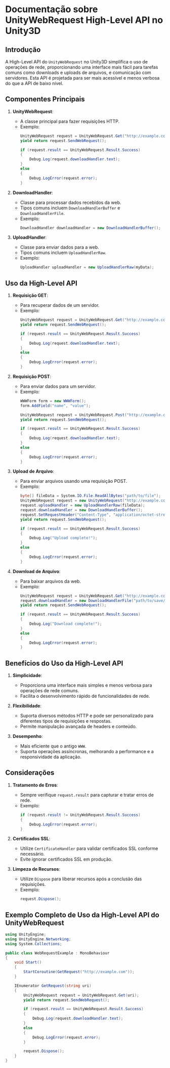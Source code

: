 
# Documentação sobre UnityWebRequest High-Level API no Unity3D

## Introdução

A High-Level API do `UnityWebRequest` no Unity3D simplifica o uso de operações de rede, proporcionando uma interface mais fácil para tarefas comuns como downloads e uploads de arquivos, e comunicação com servidores. Esta API é projetada para ser mais acessível e menos verbosa do que a API de baixo nível.

## Componentes Principais

1. **UnityWebRequest**:
   - A classe principal para fazer requisições HTTP.
   - Exemplo:
     ```csharp
     UnityWebRequest request = UnityWebRequest.Get("http://example.com");
     yield return request.SendWebRequest();

     if (request.result == UnityWebRequest.Result.Success)
     {
         Debug.Log(request.downloadHandler.text);
     }
     else
     {
         Debug.LogError(request.error);
     }
     ```

2. **DownloadHandler**:
   - Classe para processar dados recebidos da web.
   - Tipos comuns incluem `DownloadHandlerBuffer` e `DownloadHandlerFile`.
   - Exemplo:
     ```csharp
     DownloadHandler downloadHandler = new DownloadHandlerBuffer();
     ```

3. **UploadHandler**:
   - Classe para enviar dados para a web.
   - Tipos comuns incluem `UploadHandlerRaw`.
   - Exemplo:
     ```csharp
     UploadHandler uploadHandler = new UploadHandlerRaw(myData);
     ```

## Uso da High-Level API

1. **Requisição GET**:
   - Para recuperar dados de um servidor.
   - Exemplo:
     ```csharp
     UnityWebRequest request = UnityWebRequest.Get("http://example.com");
     yield return request.SendWebRequest();

     if (request.result == UnityWebRequest.Result.Success)
     {
         Debug.Log(request.downloadHandler.text);
     }
     else
     {
         Debug.LogError(request.error);
     }
     ```

2. **Requisição POST**:
   - Para enviar dados para um servidor.
   - Exemplo:
     ```csharp
     WWWForm form = new WWWForm();
     form.AddField("name", "value");

     UnityWebRequest request = UnityWebRequest.Post("http://example.com", form);
     yield return request.SendWebRequest();

     if (request.result == UnityWebRequest.Result.Success)
     {
         Debug.Log(request.downloadHandler.text);
     }
     else
     {
         Debug.LogError(request.error);
     }
     ```

3. **Upload de Arquivo**:
   - Para enviar arquivos usando uma requisição POST.
   - Exemplo:
     ```csharp
     byte[] fileData = System.IO.File.ReadAllBytes("path/to/file");
     UnityWebRequest request = new UnityWebRequest("http://example.com/upload", "POST");
     request.uploadHandler = new UploadHandlerRaw(fileData);
     request.downloadHandler = new DownloadHandlerBuffer();
     request.SetRequestHeader("Content-Type", "application/octet-stream");
     yield return request.SendWebRequest();

     if (request.result == UnityWebRequest.Result.Success)
     {
         Debug.Log("Upload complete!");
     }
     else
     {
         Debug.LogError(request.error);
     }
     ```

4. **Download de Arquivo**:
   - Para baixar arquivos da web.
   - Exemplo:
     ```csharp
     UnityWebRequest request = UnityWebRequest.Get("http://example.com/file");
     request.downloadHandler = new DownloadHandlerFile("path/to/save/file");
     yield return request.SendWebRequest();

     if (request.result == UnityWebRequest.Result.Success)
     {
         Debug.Log("Download complete!");
     }
     else
     {
         Debug.LogError(request.error);
     }
     ```

## Benefícios do Uso da High-Level API

1. **Simplicidade**:
   - Proporciona uma interface mais simples e menos verbosa para operações de rede comuns.
   - Facilita o desenvolvimento rápido de funcionalidades de rede.

2. **Flexibilidade**:
   - Suporta diversos métodos HTTP e pode ser personalizado para diferentes tipos de requisições e respostas.
   - Permite manipulação avançada de headers e conteúdo.

3. **Desempenho**:
   - Mais eficiente que o antigo `WWW`.
   - Suporta operações assíncronas, melhorando a performance e a responsividade da aplicação.

## Considerações

1. **Tratamento de Erros**:
   - Sempre verifique `request.result` para capturar e tratar erros de rede.
   - Exemplo:
     ```csharp
     if (request.result != UnityWebRequest.Result.Success)
     {
         Debug.LogError(request.error);
     }
     ```

2. **Certificados SSL**:
   - Utilize `CertificateHandler` para validar certificados SSL conforme necessário.
   - Evite ignorar certificados SSL em produção.

3. **Limpeza de Recursos**:
   - Utilize `Dispose` para liberar recursos após a conclusão das requisições.
   - Exemplo:
     ```csharp
     request.Dispose();
     ```

## Exemplo Completo de Uso da High-Level API do UnityWebRequest

```csharp
using UnityEngine;
using UnityEngine.Networking;
using System.Collections;

public class WebRequestExample : MonoBehaviour
{
    void Start()
    {
        StartCoroutine(GetRequest("http://example.com"));
    }

    IEnumerator GetRequest(string uri)
    {
        UnityWebRequest request = UnityWebRequest.Get(uri);
        yield return request.SendWebRequest();

        if (request.result == UnityWebRequest.Result.Success)
        {
            Debug.Log(request.downloadHandler.text);
        }
        else
        {
            Debug.LogError(request.error);
        }

        request.Dispose();
    }
}
```
